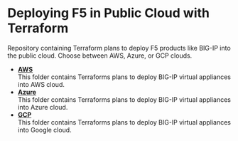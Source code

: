 # Deploying F5 in Public Cloud with Terraform
Repository containing Terraform plans to deploy F5 products like BIG-IP into the public cloud. Choose between AWS, Azure, or GCP clouds.

  - **[AWS](AWS)** <br>This folder contains Terraforms plans to deploy BIG-IP virtual appliances into AWS cloud.
  - **[Azure](Azure)** <br>This folder contains Terraforms plans to deploy BIG-IP virtual appliances into Azure cloud.
  - **[GCP](GCP)** <br>This folder contains Terraforms plans to deploy BIG-IP virtual appliances into Google cloud.
